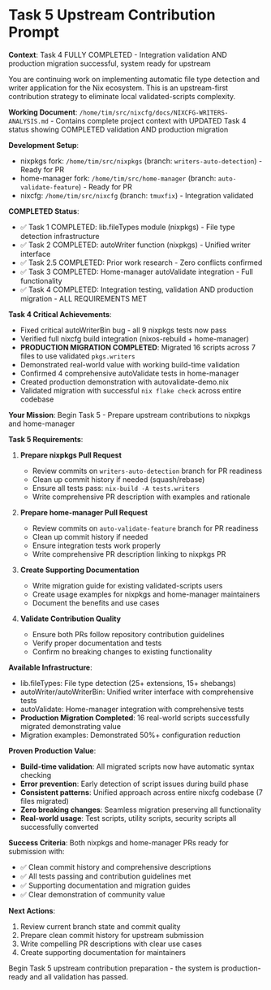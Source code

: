 # Task 5 Upstream Contribution Prompt

**Context**: Task 4 FULLY COMPLETED - Integration validation AND production migration successful, system ready for upstream

You are continuing work on implementing automatic file type detection and writer application for the Nix ecosystem. This is an upstream-first contribution strategy to eliminate local validated-scripts complexity.

**Working Document**: `/home/tim/src/nixcfg/docs/NIXCFG-WRITERS-ANALYSIS.md` - Contains complete project context with UPDATED Task 4 status showing COMPLETED validation AND production migration

**Development Setup**:
- nixpkgs fork: `/home/tim/src/nixpkgs` (branch: `writers-auto-detection`) - Ready for PR
- home-manager fork: `/home/tim/src/home-manager` (branch: `auto-validate-feature`) - Ready for PR  
- nixcfg: `/home/tim/src/nixcfg` (branch: `tmuxfix`) - Integration validated

**COMPLETED Status**:
- ✅ Task 1 COMPLETED: lib.fileTypes module (nixpkgs) - File type detection infrastructure
- ✅ Task 2 COMPLETED: autoWriter function (nixpkgs) - Unified writer interface  
- ✅ Task 2.5 COMPLETED: Prior work research - Zero conflicts confirmed
- ✅ Task 3 COMPLETED: Home-manager autoValidate integration - Full functionality  
- ✅ Task 4 COMPLETED: Integration testing, validation AND production migration - ALL REQUIREMENTS MET

**Task 4 Critical Achievements**:
- Fixed critical autoWriterBin bug - all 9 nixpkgs tests now pass
- Verified full nixcfg build integration (nixos-rebuild + home-manager)
- **PRODUCTION MIGRATION COMPLETED**: Migrated 16 scripts across 7 files to use validated `pkgs.writers`
- Demonstrated real-world value with working build-time validation 
- Confirmed 4 comprehensive autoValidate tests in home-manager
- Created production demonstration with autovalidate-demo.nix
- Validated migration with successful `nix flake check` across entire codebase

**Your Mission**: Begin Task 5 - Prepare upstream contributions to nixpkgs and home-manager

**Task 5 Requirements**:

1. **Prepare nixpkgs Pull Request**
   - Review commits on `writers-auto-detection` branch for PR readiness
   - Clean up commit history if needed (squash/rebase)
   - Ensure all tests pass: `nix-build -A tests.writers` 
   - Write comprehensive PR description with examples and rationale

2. **Prepare home-manager Pull Request**  
   - Review commits on `auto-validate-feature` branch for PR readiness
   - Clean up commit history if needed
   - Ensure integration tests work properly
   - Write comprehensive PR description linking to nixpkgs PR

3. **Create Supporting Documentation**
   - Write migration guide for existing validated-scripts users
   - Create usage examples for nixpkgs and home-manager maintainers
   - Document the benefits and use cases

4. **Validate Contribution Quality**
   - Ensure both PRs follow repository contribution guidelines
   - Verify proper documentation and tests
   - Confirm no breaking changes to existing functionality

**Available Infrastructure**:
- lib.fileTypes: File type detection (25+ extensions, 15+ shebangs) 
- autoWriter/autoWriterBin: Unified writer interface with comprehensive tests
- autoValidate: Home-manager integration with comprehensive tests
- **Production Migration Completed**: 16 real-world scripts successfully migrated demonstrating value
- Migration examples: Demonstrated 50%+ configuration reduction

**Proven Production Value**:
- **Build-time validation**: All migrated scripts now have automatic syntax checking
- **Error prevention**: Early detection of script issues during build phase
- **Consistent patterns**: Unified approach across entire nixcfg codebase (7 files migrated)
- **Zero breaking changes**: Seamless migration preserving all functionality
- **Real-world usage**: Test scripts, utility scripts, security scripts all successfully converted

**Success Criteria**: 
Both nixpkgs and home-manager PRs ready for submission with:
- ✅ Clean commit history and comprehensive descriptions
- ✅ All tests passing and contribution guidelines met
- ✅ Supporting documentation and migration guides
- ✅ Clear demonstration of community value

**Next Actions**:
1. Review current branch state and commit quality
2. Prepare clean commit history for upstream submission
3. Write compelling PR descriptions with clear use cases
4. Create supporting documentation for maintainers

Begin Task 5 upstream contribution preparation - the system is production-ready and all validation has passed.
